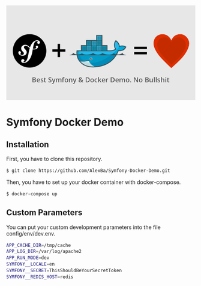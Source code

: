 ![Symfony Docker Demo](/banner.png)

Symfony Docker Demo
===================

## Installation
First, you have to clone this repository.

```bash
$ git clone https://github.com/AlexBa/Symfony-Docker-Demo.git
```

Then, you have to set up your docker container with docker-compose.

```bash
$ docker-compose up
```

## Custom Parameters
You can put your custom development parameters into the file config/env/dev.env. 

```bash
APP_CACHE_DIR=/tmp/cache
APP_LOG_DIR=/var/log/apache2
APP_RUN_MODE=dev
SYMFONY__LOCALE=en
SYMFONY__SECRET=ThisShouldBeYourSecretToken
SYMFONY__REDIS_HOST=redis
```
